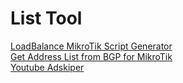 # List Tool
[LoadBalance MikroTik Script Generator](https://farrasrayhand.github.io/tool/lbpcc)
<br>
[Get Address List from BGP for MikroTik](https://farrasrayhand.github.io/addrlistbgp/)
<br>
[Youtube Adskiper](https://farrasrayhand.github.io/youtube_adskiper/)
